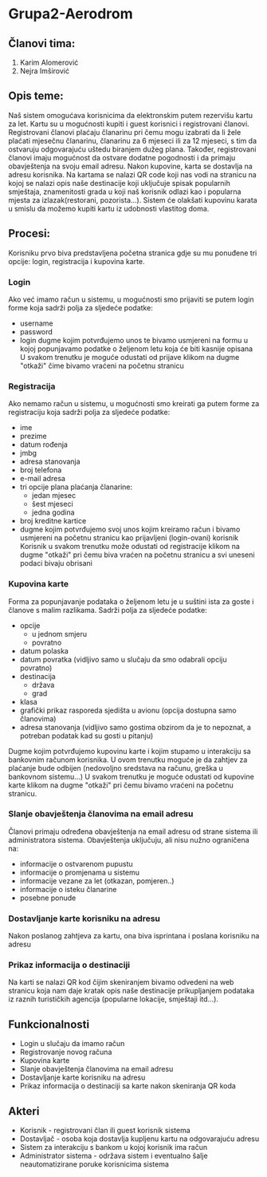 # Grupa2-Aerodrom

## Članovi tima:

1. Karim Alomerović
2. Nejra Imširović

## Opis teme:

Naš sistem omogućava korisnicima da elektronskim putem rezervišu kartu za let. Kartu su u mogućnosti kupiti i guest korisnici i registrovani članovi. Registrovani članovi plaćaju članarinu pri čemu mogu izabrati da li žele plaćati mjesečnu članarinu, članarinu za 6 mjeseci ili za 12 mjeseci, s tim da ostvaruju odgovarajuću uštedu biranjem dužeg plana. Također, registrovani članovi imaju mogućnost da ostvare dodatne pogodnosti i da primaju obavještenja na svoju email adresu. Nakon kupovine, karta se dostavlja na adresu korisnika. Na kartama se nalazi QR code koji nas vodi na stranicu na kojoj se nalazi opis naše destinacije koji uključuje spisak 
popularnih smještaja, znamenitosti grada u koji naš korisnik odlazi kao i popularna mjesta za izlazak(restorani, pozorista...).
Sistem će olakšati kupovinu karata u smislu da možemo kupiti kartu iz udobnosti vlastitog doma.

## Procesi:

Korisniku prvo biva predstavljena početna stranica gdje su mu ponuđene tri opcije: login, registracija i kupovina karte.

### Login

Ako već imamo račun u sistemu, u mogućnosti smo prijaviti se putem login forme koja sadrži polja za sljedeće podatke:
- username
- password
- login dugme kojim potvrđujemo unos te bivamo usmjereni na formu u kojoj popunjavamo podatke o željenom letu koja će biti kasnije opisana
U svakom trenutku je moguće odustati od prijave klikom na dugme "otkaži" čime bivamo vraćeni na početnu stranicu

### Registracija

Ako nemamo račun u sistemu, u mogućnosti smo kreirati ga putem forme za registraciju koja sadrži polja za sljedeće podatke:
- ime
- prezime
- datum rođenja
- jmbg
- adresa stanovanja
- broj telefona
- e-mail adresa
- tri opcije plana plaćanja članarine:
  - jedan mjesec
  - šest mjeseci
  - jedna godina
- broj kreditne kartice
- dugme kojim potvrđujemo svoj unos kojim kreiramo račun i bivamo usmjereni na početnu stranicu kao prijavljeni (login-ovani) korisnik
Korisnik u svakom trenutku može odustati od registracije klikom na dugme "otkaži" pri čemu biva vraćen na početnu stranicu a svi uneseni podaci bivaju obrisani

### Kupovina karte

Forma za popunjavanje podataka o željenom letu je u suštini ista za goste i članove s malim razlikama. Sadrži polja za sljedeće podatke:

- opcije
  - u jednom smjeru
  - povratno
- datum polaska
- datum povratka (vidljivo samo u slučaju da smo odabrali opciju povratno)
- destinacija
  - država
  - grad
- klasa
- grafički prikaz rasporeda sjedišta u avionu (opcija dostupna samo članovima)
- adresa stanovanja (vidljivo samo gostima obzirom da je to nepoznat, a potreban podatak kad su gosti u pitanju)

Dugme kojim potvrđujemo kupovinu karte i kojim stupamo u interakciju sa bankovnim računom korisnika. U ovom trenutku moguće je da zahtjev za plaćanje bude odbijen (nedovoljno sredstava na računu, greška u bankovnom sistemu...)
U svakom trenutku je moguće odustati od kupovine karte klikom na dugme "otkaži" pri čemu bivamo vraćeni na početnu stranicu.

### Slanje obavještenja članovima na email adresu

Članovi primaju određena obavještenja na email adresu od strane sistema ili administratora sistema. Obavještenja uključuju, ali nisu nužno ograničena na:
- informacije o ostvarenom pupustu 
- informacije o promjenama u sistemu
- informacije vezane za let (otkazan, pomjeren..)
- informacije o isteku članarine
- posebne ponude

### Dostavljanje karte korisniku na adresu

Nakon poslanog zahtjeva za kartu, ona biva isprintana i poslana korisniku na adresu

### Prikaz informacija o destinaciji 

Na karti se nalazi QR kod čijim skeniranjem bivamo odvedeni na web stranicu koja nam daje kratak opis naše destinacije prikupljanjem podataka iz raznih turističkih agencija (popularne lokacije, smještaji itd...).

## Funkcionalnosti

- Login u slučaju da imamo račun
- Registrovanje novog računa
- Kupovina karte
- Slanje obavještenja članovima na email adresu
- Dostavljanje karte korisniku na adresu
- Prikaz informacija o destinaciji sa karte nakon skeniranja QR koda

## Akteri 

- Korisnik - registrovani član ili guest korisnik sistema
- Dostavljač - osoba koja dostavlja kupljenu kartu na odgovarajuću adresu
- Sistem za interakciju s bankom u kojoj korisnik ima račun
- Administrator sistema - održava sistem i eventualno šalje neautomatizirane poruke korisnicima sistema
